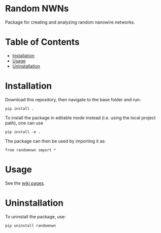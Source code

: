 # Random NWNs

Package for creating and analyzing random nanowire networks.

# Table of Contents
* [Installation](#installation)
* [Usage](#usage)
* [Uninstallation](#uninstallation)

# Installation

Download this repository, then navigate to the base folder and run:

`pip install .`

To install the package in editable mode instead (i.e. using the local project
path), one can use

`pip install -e .`

The package can then be used by importing it as:

`from randomnwn import *`

# Usage

See the [wiki pages](https://github.com/Marcus-Repository/Random-NWNs/wiki).

# Uninstallation

To uninstall the package, use:

`pip uninstall randomnwn`